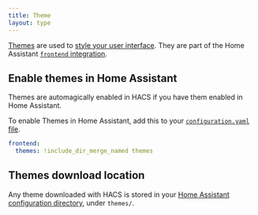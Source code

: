```yaml
---
title: Theme
layout: type
---
```


[Themes](https://www.home-assistant.io/integrations/frontend/#defining-themes) are used to [style your user interface](https://www.home-assistant.io/frontend/). They are part of the Home Assistant [`frontend` integration](https://www.home-assistant.io/integrations/frontend/).

## Enable themes in Home Assistant

Themes are automagically enabled in HACS if you have them enabled in Home Assistant.

To enable Themes in Home Assistant, add this to your [`configuration.yaml` file](https://www.home-assistant.io/docs/configuration/).

```yaml title="configuration.yaml"
frontend:
  themes: !include_dir_merge_named themes
```

## Themes download location

Any theme downloaded with HACS is stored in your [Home Assistant configuration directory](https://www.home-assistant.io/docs/configuration/#to-find-the-configuration-directory), under `themes/`.
